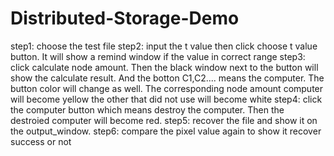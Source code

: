 # Distributed-Storage-Demo
step1: choose the test file
step2: input the t value then click choose t value button. It will show a remind window if the value in correct range
step3: click calculate node amount. Then the black window next to the button will show the calculate result. And the botton C1,C2....
means the computer. The button color will change as well. The corresponding node amount computer will become yellow the other that 
did not use will become white
step4: click the computer button which means destroy the computer. Then the destroied computer will become red.
step5: recover the file and show it on the output_window.
step6: compare the pixel value again to show it recover success or not
